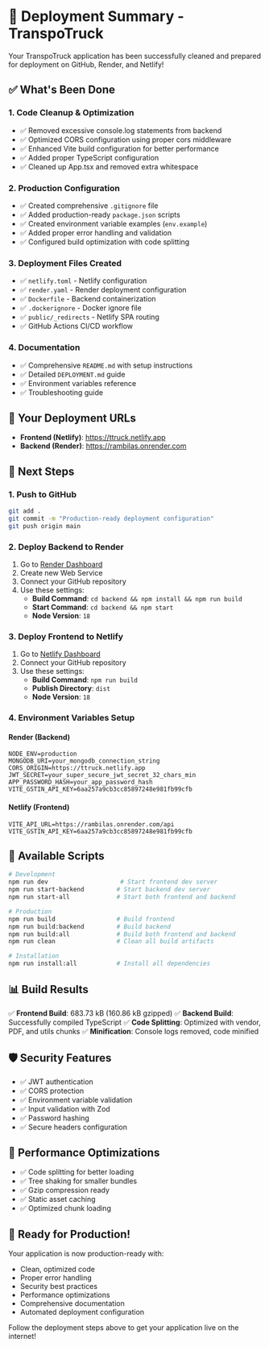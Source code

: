 # 🚀 Deployment Summary - TranspoTruck

Your TranspoTruck application has been successfully cleaned and prepared for deployment on GitHub, Render, and Netlify!

## ✅ What's Been Done

### 1. Code Cleanup & Optimization
- ✅ Removed excessive console.log statements from backend
- ✅ Optimized CORS configuration using proper cors middleware
- ✅ Enhanced Vite build configuration for better performance
- ✅ Added proper TypeScript configuration
- ✅ Cleaned up App.tsx and removed extra whitespace

### 2. Production Configuration
- ✅ Created comprehensive `.gitignore` file
- ✅ Added production-ready `package.json` scripts
- ✅ Created environment variable examples (`env.example`)
- ✅ Added proper error handling and validation
- ✅ Configured build optimization with code splitting

### 3. Deployment Files Created
- ✅ `netlify.toml` - Netlify configuration
- ✅ `render.yaml` - Render deployment configuration
- ✅ `Dockerfile` - Backend containerization
- ✅ `.dockerignore` - Docker ignore file
- ✅ `public/_redirects` - Netlify SPA routing
- ✅ GitHub Actions CI/CD workflow

### 4. Documentation
- ✅ Comprehensive `README.md` with setup instructions
- ✅ Detailed `DEPLOYMENT.md` guide
- ✅ Environment variables reference
- ✅ Troubleshooting guide

## 🎯 Your Deployment URLs

- **Frontend (Netlify)**: https://ttruck.netlify.app
- **Backend (Render)**: https://rambilas.onrender.com

## 🚀 Next Steps

### 1. Push to GitHub
```bash
git add .
git commit -m "Production-ready deployment configuration"
git push origin main
```

### 2. Deploy Backend to Render
1. Go to [Render Dashboard](https://dashboard.render.com)
2. Create new Web Service
3. Connect your GitHub repository
4. Use these settings:
   - **Build Command**: `cd backend && npm install && npm run build`
   - **Start Command**: `cd backend && npm start`
   - **Node Version**: `18`

### 3. Deploy Frontend to Netlify
1. Go to [Netlify Dashboard](https://app.netlify.com)
2. Connect your GitHub repository
3. Use these settings:
   - **Build Command**: `npm run build`
   - **Publish Directory**: `dist`
   - **Node Version**: `18`

### 4. Environment Variables Setup

#### Render (Backend)
```
NODE_ENV=production
MONGODB_URI=your_mongodb_connection_string
CORS_ORIGIN=https://ttruck.netlify.app
JWT_SECRET=your_super_secure_jwt_secret_32_chars_min
APP_PASSWORD_HASH=your_app_password_hash
VITE_GSTIN_API_KEY=6aa257a9cb3cc85897248e981fb99cfb
```

#### Netlify (Frontend)
```
VITE_API_URL=https://rambilas.onrender.com/api
VITE_GSTIN_API_KEY=6aa257a9cb3cc85897248e981fb99cfb
```

## 🔧 Available Scripts

```bash
# Development
npm run dev                    # Start frontend dev server
npm run start-backend         # Start backend dev server
npm run start-all             # Start both frontend and backend

# Production
npm run build                 # Build frontend
npm run build:backend         # Build backend
npm run build:all             # Build both frontend and backend
npm run clean                 # Clean all build artifacts

# Installation
npm run install:all           # Install all dependencies
```

## 📊 Build Results

✅ **Frontend Build**: 683.73 kB (160.86 kB gzipped)
✅ **Backend Build**: Successfully compiled TypeScript
✅ **Code Splitting**: Optimized with vendor, PDF, and utils chunks
✅ **Minification**: Console logs removed, code minified

## 🛡️ Security Features

- ✅ JWT authentication
- ✅ CORS protection
- ✅ Environment variable validation
- ✅ Input validation with Zod
- ✅ Password hashing
- ✅ Secure headers configuration

## 📱 Performance Optimizations

- ✅ Code splitting for better loading
- ✅ Tree shaking for smaller bundles
- ✅ Gzip compression ready
- ✅ Static asset caching
- ✅ Optimized chunk loading

## 🎉 Ready for Production!

Your application is now production-ready with:
- Clean, optimized code
- Proper error handling
- Security best practices
- Performance optimizations
- Comprehensive documentation
- Automated deployment configuration

Follow the deployment steps above to get your application live on the internet!
